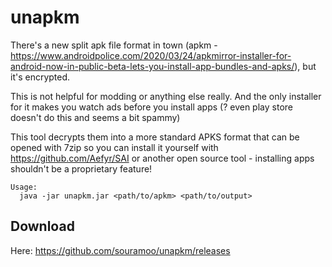 # unapkm
There's a new split apk file format in town (apkm - https://www.androidpolice.com/2020/03/24/apkmirror-installer-for-android-now-in-public-beta-lets-you-install-app-bundles-and-apks/), but it's encrypted.

This is not helpful for modding or anything else really. And the only installer for it makes you watch ads before you install apps (? even play store doesn't do this and seems a bit spammy)

This tool decrypts them into a more standard APKS format that can be opened with 7zip so you can install it yourself with https://github.com/Aefyr/SAI or another open source tool - installing apps shouldn't be a proprietary feature!

```
Usage:
  java -jar unapkm.jar <path/to/apkm> <path/to/output>

```
## Download

Here: https://github.com/souramoo/unapkm/releases
